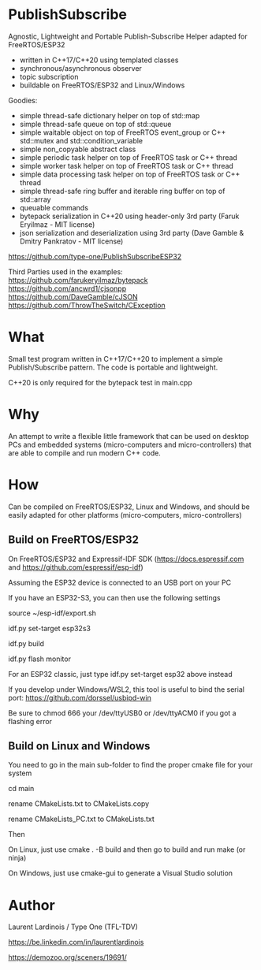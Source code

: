 # PublishSubscribe

Agnostic, Lightweight and Portable Publish-Subscribe Helper adapted for FreeRTOS/ESP32
- written in C++17/C++20 using templated classes
- synchronous/asynchronous observer
- topic subscription
- buildable on FreeRTOS/ESP32 and Linux/Windows

Goodies:
- simple thread-safe dictionary helper on top of std::map
- simple thread-safe queue on top of std::queue
- simple waitable object on top of FreeRTOS event_group or C++ std::mutex and std::condition_variable
- simple non_copyable abstract class
- simple periodic task helper on top of FreeRTOS task or C++ thread
- simple worker task helper on top of FreeRTOS task or C++ thread
- simple data processing task helper on top of FreeRTOS task or C++ thread
- simple thread-safe ring buffer and iterable ring buffer on top of std::array
- queuable commands
- bytepack serialization in C++20 using header-only 3rd party (Faruk Eryilmaz - MIT license)
- json serialization and deserialization using 3rd party (Dave Gamble & Dmitry Pankratov - MIT license)

https://github.com/type-one/PublishSubscribeESP32

Third Parties used in the examples:
https://github.com/farukeryilmaz/bytepack
https://github.com/ancwrd1/cjsonpp
https://github.com/DaveGamble/cJSON
https://github.com/ThrowTheSwitch/CException

# What

Small test program written in C++17/C++20 to implement a simple Publish/Subscribe pattern. 
The code is portable and lightweight.

C++20 is only required for the bytepack test in main.cpp

# Why

An attempt to write a flexible little framework that can be used on desktop PCs and embedded systems
(micro-computers and micro-controllers) that are able to compile and run modern C++ code.

# How

Can be compiled on FreeRTOS/ESP32, Linux and Windows, and should be easily
adapted for other platforms (micro-computers, micro-controllers)

## Build on FreeRTOS/ESP32

On FreeRTOS/ESP32 and Expressif-IDF SDK (https://docs.espressif.com and https://github.com/espressif/esp-idf)

Assuming the ESP32 device is connected to an USB port on your PC

If you have an ESP32-S3, you can then use the following settings

source ~/esp-idf/export.sh

idf.py set-target esp32s3

idf.py build

idf.py flash monitor

For an ESP32 classic, just type idf.py set-target esp32 above instead 

If you develop under Windows/WSL2, this tool is useful to bind the serial port:
https://github.com/dorssel/usbipd-win

Be sure to chmod 666 your /dev/ttyUSB0 or /dev/ttyACM0 if you got a flashing error 

## Build on Linux and Windows

You need to go in the main sub-folder to find the proper cmake file for your system

cd main

rename CMakeLists.txt to CMakeLists.copy 

rename CMakeLists_PC.txt to CMakeLists.txt

Then 

On Linux, just use cmake . -B build  and then go to build and run make (or ninja)

On Windows, just use cmake-gui to generate a Visual Studio solution

# Author

Laurent Lardinois / Type One (TFL-TDV)

https://be.linkedin.com/in/laurentlardinois

https://demozoo.org/sceners/19691/
